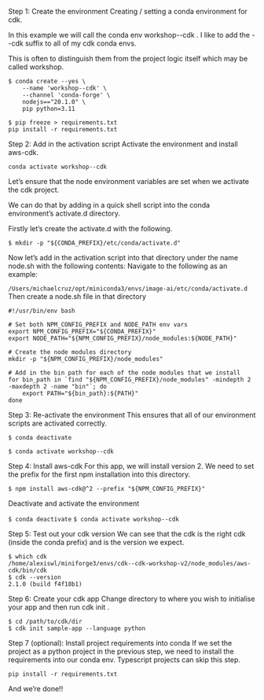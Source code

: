 Step 1: Create the environment
Creating / setting a conda environment for cdk.

In this example we will call the conda env workshop--cdk .
I like to add the --cdk suffix to all of my cdk conda envs.

This is often to distinguish them from the project logic itself which may be called workshop.

```
$ conda create --yes \
    --name 'workshop--cdk' \
    --channel 'conda-forge' \
    nodejs=="20.1.0" \
    pip python=3.11
```

```
$ pip freeze > requirements.txt
pip install -r requirements.txt
```

Step 2: Add in the activation script
Activate the environment and install aws-cdk.

```conda activate workshop--cdk```

Let’s ensure that the node environment variables are set
when we activate the cdk project.

We can do that by adding in a quick shell script into the conda environment’s activate.d directory.

Firstly let’s create the activate.d with the following.

```$ mkdir -p "${CONDA_PREFIX}/etc/conda/activate.d"```

Now let’s add in the activation script into that directory under the name node.sh with the following contents:
Navigate to the following as an example:

```/Users/michaelcruz/opt/miniconda3/envs/image-ai/etc/conda/activate.d```
Then create a node.sh file in that directory

```
#!/usr/bin/env bash

# Set both NPM_CONFIG_PREFIX and NODE_PATH env vars
export NPM_CONFIG_PREFIX="${CONDA_PREFIX}"
export NODE_PATH="${NPM_CONFIG_PREFIX}/node_modules:${NODE_PATH}"

# Create the node modules directory
mkdir -p "${NPM_CONFIG_PREFIX}/node_modules"

# Add in the bin path for each of the node modules that we install
for bin_path in `find "${NPM_CONFIG_PREFIX}/node_modules" -mindepth 2 -maxdepth 2 -name "bin"`; do
    export PATH="${bin_path}:${PATH}"
done
```

Step 3: Re-activate the environment
This ensures that all of our environment scripts are activated correctly.

```$ conda deactivate```

```$ conda activate workshop--cdk```

Step 4: Install aws-cdk
For this app, we will install version 2.
We need to set the prefix for the first npm installation into this directory.

```$ npm install aws-cdk@^2 --prefix "${NPM_CONFIG_PREFIX}"```

Deactivate and activate the environment

```$ conda deactivate```
```$ conda activate workshop--cdk```

Step 5: Test out your cdk version
We can see that the cdk is the right cdk (inside the conda prefix) and is the version we expect.

```
$ which cdk
/home/alexiswl/miniforge3/envs/cdk--cdk-workshop-v2/node_modules/aws-cdk/bin/cdk
$ cdk --version
2.1.0 (build f4f18b1)
```

Step 6: Create your cdk app
Change directory to where you wish to initialise your app and then run cdk init .

```
$ cd /path/to/cdk/dir
$ cdk init sample-app --language python
```

Step 7 (optional): Install project requirements into conda
If we set the project as a python project in the previous step, we need to install the requirements into our conda env. Typescript projects can skip this step.

```pip install -r requirements.txt```

And we’re done!!
